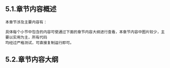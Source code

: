 
## 5.1.章节内容概述
    本章节涉及主要内容有：

	具体每个小节中包含的内容可使通过下面的章节内容大纲进行查看，本章节内容中图片较少，主要以实用为主，所有代码
    均经过严格测试，可直接复制运行即可。

## 5.2.章节内容大纲
	
<Markmap localtion="/enhance/markmap/backend/springcloud/springcloud-eureka/chapter/springcloud-eureka-outline5-chapter5.html"/>

